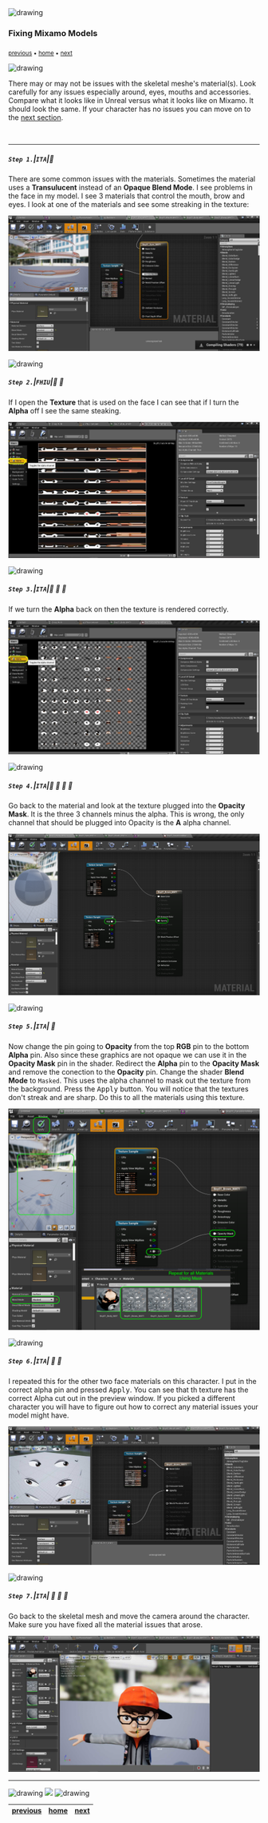 <img src="https://via.placeholder.com/1000x4/45D7CA/45D7CA" alt="drawing" height="4px"/>

### Fixing Mixamo Models

<sub>[previous](../character-anim/README.md#user-content-download-character--animations) • [home](../README.md#user-content-ue4-animations) • [next](../add-animations/README.md#user-content-add-animations)</sub>

<img src="https://via.placeholder.com/1000x4/45D7CA/45D7CA" alt="drawing" height="4px"/>

There may or may not be issues with the skeletal meshe's material(s). Look carefully for any issues especially around, eyes, mouths and accessories. Compare what it looks like in Unreal versus what it looks like on Mixamo.  It should look the same. If your character has no issues you can move on to the [next section](../add-animations/README.md#user-content-add-animations).

<br>

---


##### `Step 1.`\|`ITA`|:small_blue_diamond:

There are some common issues with the materials. Sometimes the material uses a **Transulucent** instead of an **Opaque Blend Mode**. I see problems in the face in my model. I see 3 materials that control the mouth, brow and eyes. I look at one of the materials and see some streaking in the texture:

![streaks in face material](images/IssueWithAlpha.jpg)

<img src="https://via.placeholder.com/500x2/45D7CA/45D7CA" alt="drawing" height="2px" alt = ""/>

##### `Step 2.`\|`FHIU`|:small_blue_diamond: :small_blue_diamond: 

If I open the **Texture** that is used on the face I can see that if I turn the **Alpha** off I see the same steaking.

![texture without alpha is streaking](images/TextWithoutAlpha.jpg)

<img src="https://via.placeholder.com/500x2/45D7CA/45D7CA" alt="drawing" height="2px" alt = ""/>

##### `Step 3.`\|`ITA`|:small_blue_diamond: :small_blue_diamond: :small_blue_diamond:

If we turn the **Alpha** back on then the texture is rendered correctly.

![turn alpha on to get rid of streaking](images/TextWithAlpha.jpg)

<img src="https://via.placeholder.com/500x2/45D7CA/45D7CA" alt="drawing" height="2px" alt = ""/>

##### `Step 4.`\|`ITA`|:small_blue_diamond: :small_blue_diamond: :small_blue_diamond: :small_blue_diamond:

Go back to the material and look at the texture plugged into the **Opacity Mask**. It is the three 3 channels minus the alpha. This is wrong, the only channel that should be plugged into Opacity is the **A** alpha channel.

![channel for opacity is wrong](images/ChannelForOpacityIsWrong.png)

<img src="https://via.placeholder.com/500x2/45D7CA/45D7CA" alt="drawing" height="2px" alt = ""/>

##### `Step 5.`\|`ITA`| :small_orange_diamond:

Now change the pin going to **Opacity** from the top **RGB** pin to the bottom **Alpha** pin. Also since these graphics are not opaque we can use it in the **Opacity Mask** pin in the shader.  Redirect the **Alpha** pin to the **Opacity Mask** and remove the conection to the **Opacity** pin.  Change the shader **Blend Mode** to `Masked`. This uses the alpha channel to mask out the texture from the background. Press the <kbd>Apply</kbd> button.  You will notice that the textures don't streak and are sharp.  Do this to all the materials using this texture.

![plug alpha into opacity](images/ChannelForOpacityCorrected.png)

<img src="https://via.placeholder.com/500x2/45D7CA/45D7CA" alt="drawing" height="2px" alt = ""/>

##### `Step 6.`\|`ITA`| :small_orange_diamond: :small_blue_diamond:

I repeated this for the other two face materials on this character. I put in the correct alpha pin and pressed <kbd>Apply</kbd>. You can see that th texture has the correct Alpha cut out in the preview window. If you picked a different character you will have to figure out how to correct any material issues your model might have.

![texture no longer has stripes](images/RepeatFaceOpacityFixTwice.jpg)

<img src="https://via.placeholder.com/500x2/45D7CA/45D7CA" alt="drawing" height="2px" alt = ""/>

##### `Step 7.`\|`ITA`| :small_orange_diamond: :small_blue_diamond: :small_blue_diamond:

Go back to the skeletal mesh and move the camera around the character. Make sure you have fixed all the material issues that arose.

![check model for errors](images/ModelFixedMaterials.jpg)

___


<img src="https://via.placeholder.com/1000x4/dba81a/dba81a" alt="drawing" height="4px" alt = ""/>

<img src="https://via.placeholder.com/1000x100/45D7CA/000000/?text=Next Up - Add Animations">

<img src="https://via.placeholder.com/1000x4/dba81a/dba81a" alt="drawing" height="4px" alt = ""/>

| [previous](../character-anim/README.md#user-content-download-character--animations)| [home](../README.md#user-content-ue4-animations) | [next](../add-animations/README.md#user-content-add-animations)|
|---|---|---|
